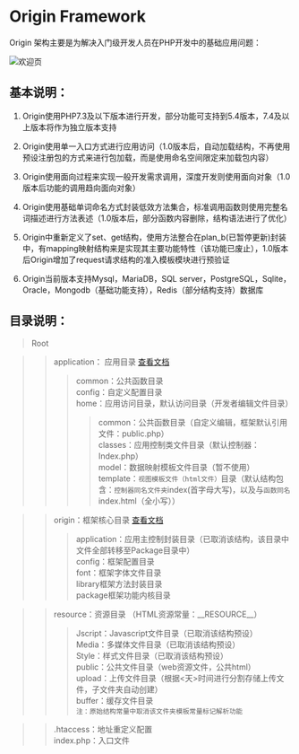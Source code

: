 # Origin Framework
Origin 架构主要是为解决入门级开发人员在PHP开发中的基础应用问题： 

![欢迎页](https://github.com/shenqiwei/origin_readme/tree/master/image/welcome.png)
## 基本说明：
1) Origin使用PHP7.3及以下版本进行开发，部分功能可支持到5.4版本，7.4及以上版本将作为独立版本支持

2) Origin使用单一入口方式进行应用访问（1.0版本后，自动加载结构，不再使用预设注册包的方式来进行包加载，而是使用命名空间限定来加载包内容）

3) Origin使用面向过程来实现一般开发需求调用，深度开发则使用面向对象（1.0版本后功能的调用趋向面向对象）

4) Origin使用基础单词命名方式封装低效方法集合，标准调用函数则使用完整名词描述进行方法表述（1.0版本后，部分函数内容删除，结构语法进行了优化）

5) Origin中重新定义了set、get结构，使用方法整合在plan_b(已暂停更新)封装中，有mapping映射结构来是实现其主要功能特性（该功能已废止），1.0版本后Origin增加了request请求结构的准入模板模块进行预验证

6) Origin当前版本支持Mysql，MariaDB，SQL server，PostgreSQL，Sqlite，Oracle，Mongodb（基础功能支持），Redis（部分结构支持）数据库   

## 目录说明：
> Root

>>application： 应用目录 <a href="https://github.com/shenqiwei/origin_framework/tree/master/application">查看文档</a>  
>>>common：公共函数目录  
config：自定义配置目录  
home：应用访问目录，默认访问目录（开发者编辑文件目录）  
>>>>common：公共函数目录（自定义编辑，框架默认引用文件：public.php）  
classes：应用控制类文件目录（默认控制器：Index.php）  
model：数据映射模板文件目录（暂不使用）  
template：`视图模板文件（html文件）`目录（默认结构包含：`控制器同名文件夹`index(首字母大写)，以及与`函数同名`index.html（全小写））   

>>origin：框架核心目录 <a href="https://github.com/shenqiwei/origin_framework/tree/master/origin">查看文档</a>  
>>>application：应用主控制封装目录（已取消该结构，该目录中文件全部转移至Package目录中）  
config：框架配置目录  
font：框架字体文件目录  
>library框架方法封装目录   
package框架功能内核目录  

>>resource：资源目录  （HTML资源常量：\_\_RESOURCE__）
>>>Jscript：Javascript文件目录（已取消该结构预设）  
Media：多媒体文件目录（已取消该结构预设）  
Style：样式文件目录（已取消该结构预设）  
public：公共文件目录（web资源文件，公共html）   
upload：上传文件目录（根据<天>时间进行分割存储上传文件，子文件夹自动创建）   
buffer：缓存文件目录   
`注：原始结构常量中取消该文件夹模板常量标记解析功能`

>>.htaccess：地址重定义配置  
>>index.php：入口文件  
